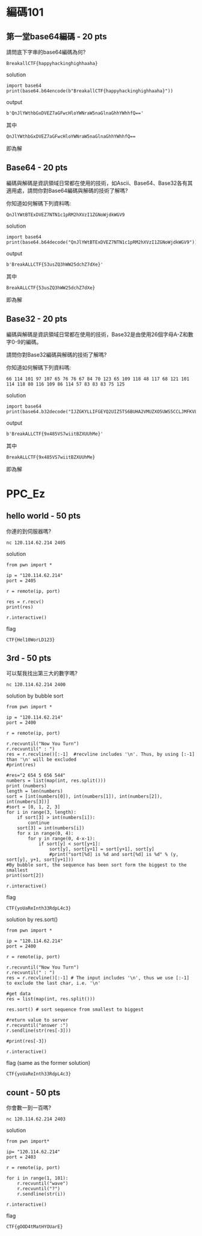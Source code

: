 # 編碼101
## 第一堂base64編碼 - 20 pts
請問底下字串的base64編碼為何?
```
BreakallCTF{happyhackinghighhaaha}
```

solution
```
import base64
print(base64.b64encode(b"BreakallCTF{happyhackinghighhaaha}"))
```

output
```
b'QnJlYWthbGxDVEZ7aGFwcHloYWNraW5naGlnaGhhYWhhfQ=='
```

其中
```
QnJlYWthbGxDVEZ7aGFwcHloYWNraW5naGlnaGhhYWhhfQ==
```
即為解

## Base64 - 20 pts
編碼與解碼是資訊領域日常都在使用的技術，如Ascii、Base64、Base32各有其適用處，請問你對Base64編碼與解碼的技術了解嗎?

你知道如何解碼下列資料嗎:
```
QnJlYWtBTExDVEZ7NTN1c1pRM2hXVzI1ZGNoWjdkWGV9
```

solution
```
import base64
print(base64.b64decode("QnJlYWtBTExDVEZ7NTN1c1pRM2hXVzI1ZGNoWjdkWGV9"))
```

output
```
b'BreakALLCTF{53usZQ3hWW25dchZ7dXe}'
```

其中
```
BreakALLCTF{53usZQ3hWW25dchZ7dXe}
```
即為解


## Base32 - 20 pts
編碼與解碼是資訊領域日常都在使用的技術，Base32是由使用26個字母A-Z和數字0-9的編碼。

請問你對Base32編碼與解碼的技術了解嗎?

你知道如何解碼下列資料嗎:

```
66 114 101 97 107 65 76 76 67 84 70 123 65 109 118 48 117 68 121 101 114 118 80 116 109 86 114 57 83 83 83 75 125
```

solution
```
import base64
print(base64.b32decode("IJZGKYLLIFGEYQ2UIZ5TS6BUHA2VMUZXO5UWS5CCLJMFKVLIJVSX2==="))
```

output
```
b'BreakALLCTF{9x485VS7wiitBZXUUhMe}'
```

其中
```
BreakALLCTF{9x485VS7wiitBZXUUhMe}
```
即為解

# PPC_Ez
## hello world - 50 pts
你連的到伺服器嗎?
```
nc 120.114.62.214 2405
```
solution
```
from pwn import *

ip = "120.114.62.214"
port = 2405

r = remote(ip, port)

res = r.recv()
print(res)

r.interactive()
```

flag
```
CTF{Hel10WorLD123}
```

## 3rd - 50 pts
可以幫我找出第三大的數字嗎?
```
nc 120.114.62.214 2400
```
solution by bubble sort
```
from pwn import *

ip = "120.114.62.214"
port = 2400

r = remote(ip, port)

r.recvuntil("Now You Turn")
r.recvuntil(" : ")
res = r.recvline()[:-1]  #recvline includes '\n'. Thus, by using [:-1] than '\n' will be excluded
#print(res)

#res="2 654 5 656 544"
numbers = list(map(int, res.split()))
print (numbers)
length = len(numbers)
sort = [int(numbers[0]), int(numbers[1]), int(numbers[2]), int(numbers[3])]
#sort = [0, 1, 2, 3]
for i in range(3, length):
	if sort[3] > int(numbers[i]):
		continue
	sort[3] = int(numbers[i])
	for x in range(0, 4):
		for y in range(0, 4-x-1):
			if sort[y] < sort[y+1]:
				sort[y], sort[y+1] = sort[y+1], sort[y]
				#print("sort[%d] is %d and sort[%d] is %d" % (y, sort[y], y+1, sort[y+1]))
#By bubble sort, the sequence has been sort form the biggest to the smallest
print(sort[2])

r.interactive()
```
flag
```
CTF{yoUaReInth33RdpL4c3}
```
solution by res.sort()
```
from pwn import *

ip = "120.114.62.214"
port = 2400

r = remote(ip, port)

r.recvuntil("Now You Turn")
r.recvuntil(" : ")
res = r.recvline()[:-1] # The input includes '\n', thus we use [:-1] to exclude the last char, i.e. '\n'

#get data
res = list(map(int, res.split()))

res.sort() # sort sequence from smallest to biggest

#return value to server
r.recvuntil("answer :")
r.sendline(str(res[-3]))

#print(res[-3])

r.interactive()
```
flag (same as the former solution)
```
CTF{yoUaReInth33RdpL4c3}
```

## count - 50 pts
你會數⼀到一百嗎?
```
nc 120.114.62.214 2403
```
solution
```
from pwn import*

ip= "120.114.62.214"
port = 2403

r = remote(ip, port)

for i in range(1, 101):
	r.recvuntil("wave")
	r.recvuntil("?")
	r.sendline(str(i))

r.interactive()
```
flag
```
CTF{gOOD4tMatHYOUarE}
```
